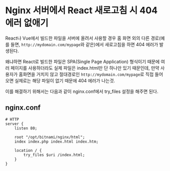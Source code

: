 # Nginx 서버에서 React 새로고침 시 404에러 없애기

React나 Vue에서 빌드한 파일을 서버에 올려서 사용할 경우 홈 화면 외의 다른 경로(예를 들면, `http://mydomain.com/mypage`와 같은)에서 새로고침을 하면 404 에러가 발생된다. 

왜냐하면 React로 빌드한 파일은 SPA(Single Page Application) 형식이기 때문에 여러 페이지를 사용하더라도 실제 파일은 index.html만 단 하나만 있기 때문인데, 만약 사용자가 홈화면을 거치지 않고 절대경로인 `http://mydomain.com/mypage`로 직접 들어오면 실제로는 해당 파일이 없기 때문에 404 에러가 나는것. 

이를 해결하기 위해서는 다음과 같이 nginx.conf에서 try_files 설정을 해주면 된다.

## nginx.conf
```
# HTTP
server {
    listen 80;
    
    root "/opt/bitnami/nginx/html";
    index index.php index.html index.htm;

    location / {
        try_files $uri /index.html;
    }
}
```
